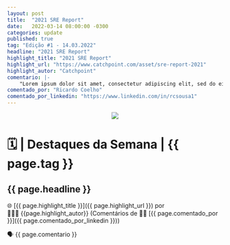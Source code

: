 ```yaml
---
layout: post
title:  "2021 SRE Report"
date:   2022-03-14 08:00:00 -0300
categories: update
published: true
tag: "Edição #1 - 14.03.2022"
headline: "2021 SRE Report"
highlight_title: "2021 SRE Report"
highlight_url: "https://www.catchpoint.com/asset/sre-report-2021"
highlight_autor: "Catchpoint"
comentario: |-
    "Lorem ipsum dolor sit amet, consectetur adipiscing elit, sed do eiusmod tempor incididunt ut labore et dolore magna aliqua. Ut enim ad minim veniam, quis nostrud exercitation ullamco laboris nisi ut aliquip ex ea commodo consequat. Duis aute irure dolor in reprehenderit in voluptate velit esse cillum dolore eu fugiat nulla pariatur. Excepteur sint occaecat cupidatat non proident, sunt in culpa qui officia deserunt mollit anim id est laborum. Lorem ipsum dolor sit amet, consectetur adipiscing elit, sed do eiusmod tempor incididunt ut labore et dolore magna aliqua. Ut enim ad minim veniam, quis nostrud exercitation ullamco laboris nisi ut aliquip ex ea commodo consequat. Duis aute irure dolor in reprehenderit in voluptate velit esse cillum dolore eu fugiat nulla pariatur. Excepteur sint occaecat cupidatat non proident, sunt in culpa qui officia deserunt mollit anim id est laborum."
comentado_por: "Ricardo Coelho"
comentado_por_linkedin: "https://www.linkedin.com/in/rcsousa1"
---
```


<p align="center"><img src="https://destaque.srebrasil.com/assets/destaques.gif"></p>

# :spiral_calendar: | Destaques da Semana | {{ page.tag }}

## **{{ page.headline }}**

🌐 [{{ page.highlight_title }}]({{ page.highlight_url }}) por 👱🏼‍♂️ {{page.highlight_autor}} (Comentários de :man_technologist: [{{ page.comentado_por }}]({{ page.comentado_por_linkedin }}))

🗣️ {{ page.comentario }}